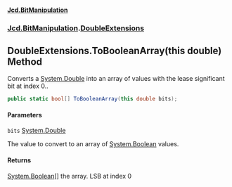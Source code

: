 #### [Jcd.BitManipulation](index 'index')
### [Jcd.BitManipulation](Jcd.BitManipulation 'Jcd.BitManipulation').[DoubleExtensions](Jcd.BitManipulation.DoubleExtensions 'Jcd.BitManipulation.DoubleExtensions')

## DoubleExtensions.ToBooleanArray(this double) Method

Converts a [System.Double](https://docs.microsoft.com/en-us/dotnet/api/System.Double 'System.Double') into an array of  values with the lease significant bit at index 0..

```csharp
public static bool[] ToBooleanArray(this double bits);
```
#### Parameters

<a name='Jcd.BitManipulation.DoubleExtensions.ToBooleanArray(thisdouble).bits'></a>

`bits` [System.Double](https://docs.microsoft.com/en-us/dotnet/api/System.Double 'System.Double')

The value to convert to an array of [System.Boolean](https://docs.microsoft.com/en-us/dotnet/api/System.Boolean 'System.Boolean') values.

#### Returns
[System.Boolean](https://docs.microsoft.com/en-us/dotnet/api/System.Boolean 'System.Boolean')[[]](https://docs.microsoft.com/en-us/dotnet/api/System.Array 'System.Array')
the array. LSB at index 0